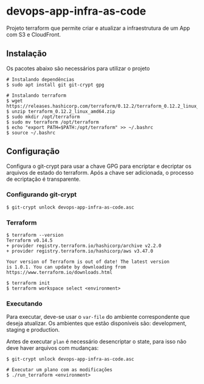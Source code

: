 # devops-app-infra-as-code

Projeto terraform que permite criar e atualizar a infraestrutura de um App com S3 e CloudFront.

## Instalação

Os pacotes abaixo são necessários para utilizar o projeto

```shellscript
# Instalando dependências
$ sudo apt install git git-crypt gpg

# Instalando terraform
$ wget https://releases.hashicorp.com/terraform/0.12.2/terraform_0.12.2_linux_amd64.zip
$ unzip terraform_0.12.2_linux_amd64.zip
$ sudo mkdir /opt/terraform
$ sudo mv terraform /opt/terraform
$ echo "export PATH=$PATH:/opt/terraform" >> ~/.bashrc
$ source ~/.bashrc
```

## Configuração

Configura o git-crypt para usar a chave GPG para encriptar e decriptar
os arquivos de estado do terraform.  Após a chave ser adicionada, o
processo de ecriptação é transparente.

### Configurando git-crypt

```shellscript
$ git-crypt unlock devops-app-infra-as-code.asc
```

### Terraform

```shellscript
$ terraform --version
Terraform v0.14.5
+ provider registry.terraform.io/hashicorp/archive v2.2.0
+ provider registry.terraform.io/hashicorp/aws v3.47.0

Your version of Terraform is out of date! The latest version
is 1.0.1. You can update by downloading from https://www.terraform.io/downloads.html

$ terraform init
$ terraform workspace select <environment>
```

### Executando

Para executar, deve-se usar o `var-file` do ambiente correspondente
que deseja atualizar. Os ambientes que estão disponíveis são:
development, staging e production.

Antes de executar `plan` é necessário desencriptar o state, para isso
não deve haver arquivos com mudanças:

```shellscript
$ git-crypt unlock devops-app-infra-as-code.asc
```

```shellscript
# Executar um plano com as modificações
$ ./run_terraform <environment>
```
